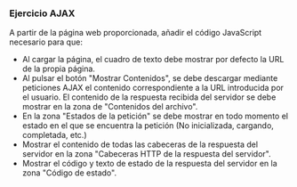 ### Ejercicio AJAX

A partir de la página web proporcionada, añadir el código JavaScript necesario para que:

- Al cargar la página, el cuadro de texto debe mostrar por defecto la URL de la propia página.
- Al pulsar el botón "Mostrar Contenidos", se debe descargar mediante peticiones AJAX el contenido correspondiente a la URL introducida por el usuario. El contenido de la respuesta recibida del servidor se debe mostrar en la zona de "Contenidos del archivo".
- En la zona "Estados de la petición" se debe mostrar en todo momento el estado en el que se encuentra la petición (No inicializada, cargando, completada, etc.)
- Mostrar el contenido de todas las cabeceras de la respuesta del servidor en la zona "Cabeceras HTTP de la respuesta del servidor".
- Mostrar el código y texto de estado de la respuesta del servidor en la zona "Código de estado".
